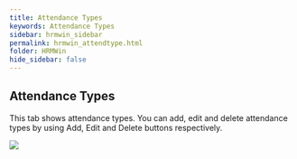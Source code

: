 ```yaml
---
title: Attendance Types
keywords: Attendance Types
sidebar: hrmwin_sidebar
permalink: hrmwin_attendtype.html
folder: HRMWin   
hide_sidebar: false
---
```


## Attendance Types

This tab shows attendance types. You can add, edit and delete attendance types by using Add, Edit and Delete buttons respectively.

![](http://docs.risersoft.com/hrmnirvana/ImagesExt/image8_219.jpg)
